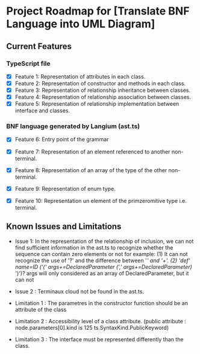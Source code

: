 # Project Roadmap for [Translate BNF Language into UML Diagram]

## Current Features
### TypeScript file
- [x] Feature 1: Representation of attributes in each class.
- [x] Feature 2: Representation of constructor and methods in each class.
- [x] Feature 3: Representation of relationship inheritance between classes.
- [x] Feature 4: Representation of relationship association between classes.
- [x] Feature 5: Representation of relationship implementation between interface and classes.
### BNF language generated by Langium (ast.ts)
- [x] Feature 6: Entry point of the grammar
- [x] Feature 7: Representation of an element referenced to another non-terminal.
- [x] Feature 8: Representation of an array of the type of the other non-terminal.
- [x] Feature 9: Representation of enum type.
- [x] Feature 10: Representation un element of the primzeromitive type i.e. terminal.


## Known Issues and Limitations
- Issue 1: In the representation of the relationship of inclusion, we can not find sufficient information in the ast.ts to recognize whether the sequence can contain zero elements or not 
    for example: 
    (1) It can not recognize the use of '?' and the difference between '*' and '+'.
    (2) 'def' name=ID ('(' args+=DeclaredParameter (',' args+=DeclaredParameter)* ')')? args will only considered as an array of DeclaredParameter, but it can not 
- Issue 2 : Terminaux cloud not be found in the ast.ts.

- Limitation 1 : The parametres in the constructor function should be an attribute of the class
- Limitation 2 : Accessibility level of a class attribute.
    (public attribute : node.parameters[0].kind is 125 ts.SyntaxKind.PublicKeyword)
- Limitation 3 : The interface must be represented differently than the class.